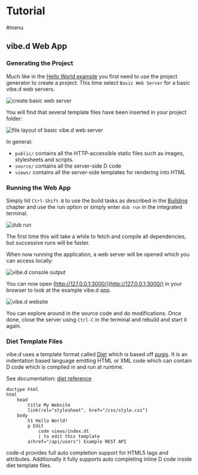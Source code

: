 # Tutorial

#menu

## vibe.d Web App

### Generating the Project

Much like in the [Hello World example](hello-world.md) you first need to use the project generator to create a project. This time select `Basic Web Server` for a basic vibe.d web servers.

![create basic web server](images/create_vibed_project.png)

You will find that several template files have been inserted in your project folder:

![file layout of basic vibe.d web server](images/create_vibed_project_files.png)

In general:

* `public/` contains all the HTTP-accessible static files such as images, stylesheets and scripts.
* `source/` contains all the server-side D code
* `views/` contains all the server-side templates for rendering into HTML

### Running the Web App

Simply hit `Ctrl-Shift-B` to use the build tasks as described in the [Building](building.md) chapter and use the run option or simply enter `dub run` in the integrated terminal.

![dub run](images/tasks_run.png)

The first time this will take a while to fetch and compile all dependencies, but successive runs will be faster.

When now running the application, a web server will be opened which you can access locally:

![vibe.d console output](images/vibed_output.png)

You can now open [http://127.0.0.1:3000/](http://127.0.0.1:3000/) in your browser to look at the example vibe.d app.

![vibe.d website](images/vibed_website.png)

You can explore around in the source code and do modifications. Once done, close the server using `Ctrl-C` in the terminal and rebuild and start it again.

### Diet Template Files

vibe.d uses a template format called [Diet](https://vibed.org/templates/diet) which is based off [pugjs](https://pugjs.org/api/getting-started.html). It is an indentation based language emitting HTML or XML code which can contain D code which is compiled in and run at runtime.

See documentation: [diet reference](https://vibed.org/templates/diet)

```dt
doctype html
html
	head
		title My Website
		link(rel="stylesheet", href="/css/style.css")
	body
		h1 Hello World!
		p Edit
			code views/index.dt
			| to edit this template
		a(href="/api/users") Example REST API
```

code-d provides full auto completion support for HTML5 tags and attributes. Additionally it fully supports auto completing inline D code inside diet template files.

